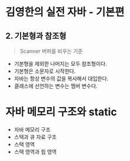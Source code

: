 # 김영한의 실전 자바 - 기본편

## 2. 기본형과 참조형

> Scanner 버퍼를 비우는 기준

- 기본형을 제외한 나머지는 모두 참조형이다.
- 기본형은 소문자로 시작한다.
- 자바는 항상 변수의 값을 복사해서 대입한다.
- 클래스에 선언하는 변수는 멤버 변수다.

# 자바 메모리 구조와 static

- 자바 메모리 구조
- 스택과 큐 자료 구조
- 스택 영역
- 스택 영역과 힙 영역

